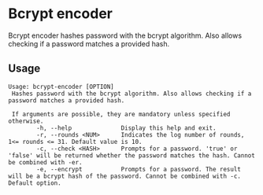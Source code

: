 # Bcrypt encoder

Bcrypt encoder hashes password with the bcrypt algorithm. Also allows checking if a password matches a provided hash.

## Usage

```
Usage: bcrypt-encoder [OPTION]
 Hashes password with the bcrypt algorithm. Also allows checking if a password matches a provided hash.

 If arguments are possible, they are mandatory unless specified otherwise.
        -h, --help              Display this help and exit.
        -r, --rounds <NUM>      Indicates the log number of rounds, 1<= rounds <= 31. Default value is 10.
        -c, --check <HASH>      Prompts for a password. 'true' or 'false' will be returned whether the password matches the hash. Cannot be combined with -er.
        -e, --encrypt           Prompts for a password. The result will be a bcrypt hash of the password. Cannot be combined with -c. Default option.
```